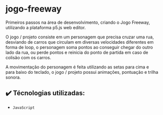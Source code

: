 # jogo-freeway

Primeiros passos na área de desenvolvimento, criando o Jogo Freeway, utilizando a plataforma p5.js web editor.

O jogo / projeto consiste em um personagem que precisa cruzar uma rua, desviando de carros que circulam em diversas velocidades diferentes em forma de loop, o personagem soma pontos ao conseguir chegar do outro lado da rua, ou perde pontos e reinicia do ponto de partida em caso de colisão com os carros.

A movimentação do personagem é feita utilizando as setas para cima e para baixo do teclado, o jogo / projeto possui animações, pontuação e trilha sonora.

## :heavy_check_mark: Técnologias utilizadas:

- `JavaScript`
